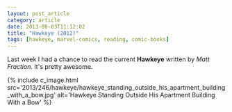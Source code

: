 ```yaml
---
layout: post_article
category: article
date: 2013-09-03T11:12:02
title: "Hawkeye (2012)"
tags: [hawkeye, marvel-comics, reading, comic-books]
---
```


Last week I had a chance to read the current **Hawkeye** written by *Matt Fraction*. It's pretty awesome.

{% include c_image.html src='2013/246/hawkeye/hawkeye_standing_outside_his_apartment_building_with_a_bow.jpg' alt='Hawkeye Standing Outside His Apartment Building With a Bow' %}
